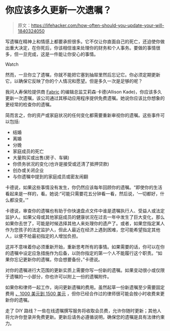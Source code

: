 # 你应该多久更新一次遗嘱？

> 原文：<https://lifehacker.com/how-often-should-you-update-your-will-1840324050>

写遗嘱在精神上和情感上都要承担很多。它不仅让你直面自己的死亡，还迫使你做出重大决定，在你死后，你该相信谁来处理你的财务和个人事务。要做的事情很多，但一旦完成，这是一件能让你安心的事情。

Watch

然而，一旦你立了遗嘱，你就不能把它塞到抽屉里然后忘记它。你必须定期更新它，以确保它反映了你的个人情况和愿望。但是多久一次是足够的呢？

我问人寿保险提供商 [Fabric](https://meetfabric.com/) 的编辑总监艾莉森·卡德(Allison Kade)，你应该多久更新一次遗嘱，该公司通过其移动应用程序提供免费遗嘱。她说你应该比你想象的更经常的检查你的遗嘱。

简而言之，你的资产或家庭状况的任何变化都需要重新审视你的遗嘱。这些事件可以包括:

*   结婚
*   离婚
*   分娩
*   家庭成员的死亡
*   大量购买或出售(房子、车辆)
*   你债务状况的变化(也许是接受或还清了抵押贷款)
*   创办或关闭企业
*   与你遗嘱中提到的家庭成员或密友闹翻

卡德说，如果这些事情没有发生，你仍然应该每年回顾你的遗嘱。“即使你的生活看起来是一样的，看。她说:“可能只需要花五分钟看一看，然后说，‘一切都好，什么都没变。’”

卡德说，审查你的遗嘱也有助于你快速盘点文件中谁是遗嘱执行人、受益人或法定监护人。如果父母或其他家庭成员的健康状况在过去一年中发生了巨大变化，那么如果你去世了，可能是时候选择其他人来处理你的遗产了。或者，如果您指定某人作为您孩子的法定监护人，但此人最近在经济上遇到困难，您可能希望指定其他人，以便不给最初指定的人增加负担。

这并不意味着你必须重新开始，重新思考所有的事情。如果需要的话，你可以在你的遗嘱中设定应急措施作为后备，以防你指定的第一个人不能履行这个职责。“如果你忘记更新你的遗嘱，你会想要备份，”卡德说。

对你的遗嘱进行大范围的更新实质上需要你写一份新的遗嘱。如果变动很小或仅限于遗嘱的一小部分，你也许可以附上一份的遗嘱附件。

如果你和律师一起工作，询问更新遗嘱的费用。虽然起草一份新遗嘱至少需要固定费用 [、1000 美元到 1500 美元](https://www.thumbtack.com/p/will-creation-cost) ，但你已经合作过的律师很可能会按小时收费来更新你的遗嘱。

走了 DIY 路线？一些在线遗嘱撰写服务将收取会员费，允许你随时更新；其他人将允许你登录并免费更新。更新后请务必遵循说明，确保您的遗嘱是具有法律约束力。